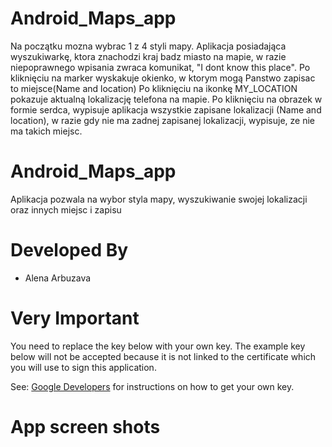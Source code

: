 # Android_Maps_app
Na początku mozna wybrac 1 z 4 styli mapy.
Aplikacja posiadająca wyszukiwarkę, ktora znachodzi kraj badz miasto na mapie, w razie niepoprawnego wpisania zwraca komunikat,
"I dont know this place".
Po kliknięciu na marker wyskakuje okienko, w ktorym mogą Panstwo zapisac to miejsce(Name and location)
Po kliknięciu na ikonkę MY_LOCATION pokazuje aktualną lokalizację telefona na mapie.
Po kliknięciu na obrazek w formie serdca, wypisuje aplikacja wszystkie zapisane lokalizacji (Name and location),
w razie gdy nie ma zadnej zapisanej lokalizacji, wypisuje, ze nie ma takich miejsc.



Android_Maps_app
================

Aplikacja pozwala na wybor styla mapy,  wyszukiwanie swojej lokalizacji oraz innych miejsc i zapisu 


Developed By
================

* Alena Arbuzava



Very Important
================

You need to replace the key below with your own key. The example key below will not be accepted because it is not linked to the certificate which you will use to sign this application.

See: <a href="https://developers.google.com/maps/documentation/android/start">Google Developers</a> for instructions on how to get your own key.




App screen shots
================


